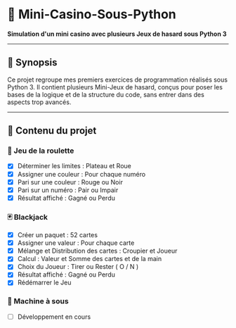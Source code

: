 # 🎲 Mini-Casino-Sous-Python

**Simulation d'un mini casino avec plusieurs Jeux de hasard sous Python 3**

---

## 📖 Synopsis

Ce projet regroupe mes premiers exercices de programmation réalisés sous Python 3. Il contient plusieurs Mini-Jeux de hasard, conçus pour poser les bases de la logique et de la structure du code, sans entrer dans des aspects trop avancés.

---

## 📂 Contenu du projet

### 🎡 Jeu de la roulette
- [x] Déterminer les limites : Plateau et Roue
- [x] Assigner une couleur : Pour chaque numéro
- [x] Pari sur une couleur : Rouge ou Noir
- [x] Pari sur un numéro : Pair ou Impair
- [x] Résultat affiché : Gagné ou Perdu

### 🃏 Blackjack
- [x] Créer un paquet : 52 cartes
- [x] Assigner une valeur : Pour chaque carte
- [x] Mélange et Distribution des cartes : Croupier et Joueur
- [x] Calcul : Valeur et Somme des cartes et de la main
- [x] Choix du Joueur : Tirer ou Rester ( O / N )
- [x] Résultat affiché : Gagné ou Perdu
- [x] Rédémarrer le Jeu

### 🎰 Machine à sous
- [ ] Développement en cours
